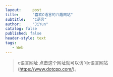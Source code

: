 ```yaml
---
layout:     post
title:      "喜欢C语言的兴趣网站"
subtitle:   "C语言"
author:     "JiYun"
catalog: false
published: false
header-style: text
tags:
   - Web
---
```


> c语言网址
点击这个网址就可以访问c语言网站(https://www.dotcpp.com/)。







